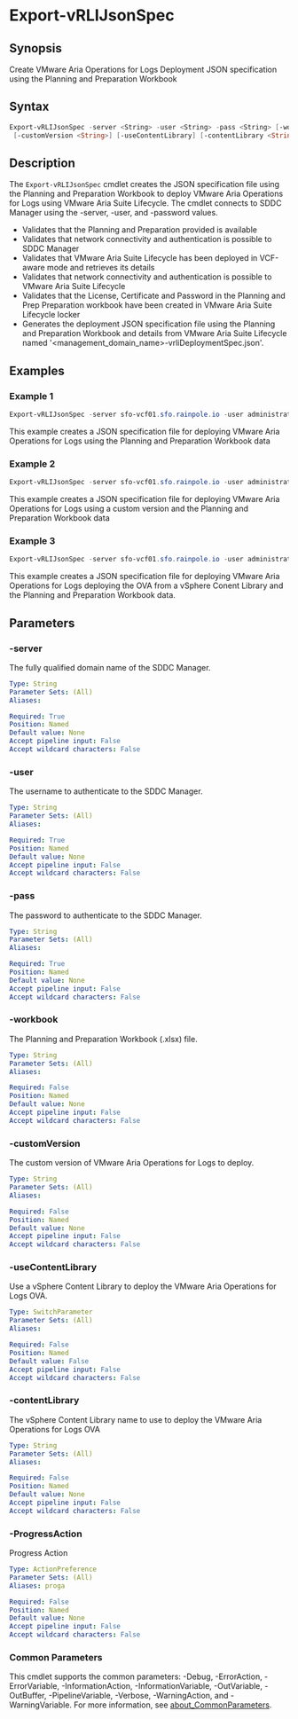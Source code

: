 # Export-vRLIJsonSpec

## Synopsis

Create VMware Aria Operations for Logs Deployment JSON specification using the Planning and Preparation Workbook

## Syntax

```powershell
Export-vRLIJsonSpec -server <String> -user <String> -pass <String> [-workbook <String>]
 [-customVersion <String>] [-useContentLibrary] [-contentLibrary <String>] [-ProgressAction <ActionPreference>] [<CommonParameters>]
```

## Description

The `Export-vRLIJsonSpec` cmdlet creates the JSON specification file using the Planning and Preparation Workbook
to deploy VMware Aria Operations for Logs using VMware Aria Suite Lifecycle.
The cmdlet connects to SDDC Manager
using the -server, -user, and -password values.

- Validates that the Planning and Preparation provided is available
- Validates that network connectivity and authentication is possible to SDDC Manager
- Validates that VMware Aria Suite Lifecycle has been deployed in VCF-aware mode and retrieves its details
- Validates that network connectivity and authentication is possible to VMware Aria Suite Lifecycle
- Validates that the License, Certificate and Password in the Planning and Prep Preparation workbook have been
created in VMware Aria Suite Lifecycle locker
- Generates the deployment JSON specification file using the Planning and Preparation Workbook and details
from VMware Aria Suite Lifecycle named '\<management_domain_name\>-vrliDeploymentSpec.json'.

## Examples

### Example 1

```powershell
Export-vRLIJsonSpec -server sfo-vcf01.sfo.rainpole.io -user administrator@vsphere.local -pass VMw@re1! -workbook .\pnp-workbook.xlsx
```

This example creates a JSON specification file for deploying VMware Aria Operations for Logs using the Planning and Preparation Workbook data

### Example 2

```powershell
Export-vRLIJsonSpec -server sfo-vcf01.sfo.rainpole.io -user administrator@vsphere.local -pass VMw@re1! -workbook .\pnp-workbook.xlsx -customVersion 8.8.4
```

This example creates a JSON specification file for deploying VMware Aria Operations for Logs using a custom version and the Planning and Preparation Workbook data

### Example 3

```powershell
Export-vRLIJsonSpec -server sfo-vcf01.sfo.rainpole.io -user administrator@vsphere.local -pass VMw@re1! -workbook .\pnp-workbook.xlsx -useContentLibrary -contentLibrary Operations
```

This example creates a JSON specification file for deploying VMware Aria Operations for Logs deploying the OVA from a vSphere Conent Library and the Planning and Preparation Workbook data.

## Parameters

### -server

The fully qualified domain name of the SDDC Manager.

```yaml
Type: String
Parameter Sets: (All)
Aliases:

Required: True
Position: Named
Default value: None
Accept pipeline input: False
Accept wildcard characters: False
```

### -user

The username to authenticate to the SDDC Manager.

```yaml
Type: String
Parameter Sets: (All)
Aliases:

Required: True
Position: Named
Default value: None
Accept pipeline input: False
Accept wildcard characters: False
```

### -pass

The password to authenticate to the SDDC Manager.

```yaml
Type: String
Parameter Sets: (All)
Aliases:

Required: True
Position: Named
Default value: None
Accept pipeline input: False
Accept wildcard characters: False
```

### -workbook

The Planning and Preparation Workbook (.xlsx) file.

```yaml
Type: String
Parameter Sets: (All)
Aliases:

Required: False
Position: Named
Default value: None
Accept pipeline input: False
Accept wildcard characters: False
```

### -customVersion

The custom version of VMware Aria Operations for Logs to deploy.

```yaml
Type: String
Parameter Sets: (All)
Aliases:

Required: False
Position: Named
Default value: None
Accept pipeline input: False
Accept wildcard characters: False
```

### -useContentLibrary

Use a vSphere Content Library to deploy the VMware Aria Operations for Logs OVA.

```yaml
Type: SwitchParameter
Parameter Sets: (All)
Aliases:

Required: False
Position: Named
Default value: False
Accept pipeline input: False
Accept wildcard characters: False
```

### -contentLibrary

The vSphere Content Library name to use to deploy the VMware Aria Operations for Logs OVA

```yaml
Type: String
Parameter Sets: (All)
Aliases:

Required: False
Position: Named
Default value: None
Accept pipeline input: False
Accept wildcard characters: False
```

### -ProgressAction

Progress Action

```yaml
Type: ActionPreference
Parameter Sets: (All)
Aliases: proga

Required: False
Position: Named
Default value: None
Accept pipeline input: False
Accept wildcard characters: False
```

### Common Parameters

This cmdlet supports the common parameters: -Debug, -ErrorAction, -ErrorVariable, -InformationAction, -InformationVariable, -OutVariable, -OutBuffer, -PipelineVariable, -Verbose, -WarningAction, and -WarningVariable. For more information, see [about_CommonParameters](http://go.microsoft.com/fwlink/?LinkID=113216).
